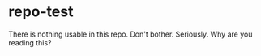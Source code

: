 # repo-test
There is nothing usable in this repo. Don't bother.
Seriously. Why are you reading this?
